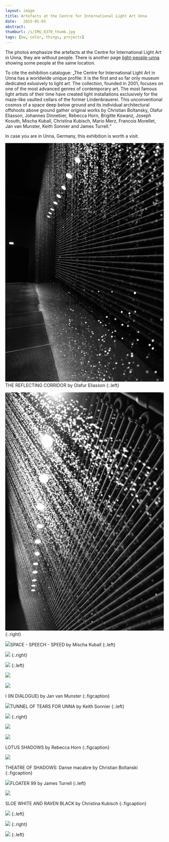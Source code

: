 ```yaml
---
layout: image
title: Artefacts at the Centre for International Light Art Unna
date:   2015-05-03
abstract: 
thumburl: /i/IMG_8370_thumb.jpg
tags: [bw, color, things, projects]
---
```

The photos emphasize the artefacts at the Centre for International Light Art in Unna, they are without people. There is another page [light-people-unna]({{site.url}}/light-people-unna) showing some people at the same location. 

To cite the exhibition catalogue: „The Centre for International Light Art in Unna has a worldwide unique profile: it is the first and so far only museum dedicated exlusively to light art. The collection, founded in 2001, focuses on one of the most advanced genres of contemporary art. The most famous light artists of their time have created light installations exclusively for the maze-like vaulted cellars of the former Lindenbrauerei. This unconventional cosmos of a space deep below ground and its individual architectural offshoots above ground gather original works by Christian Boltansky, Olafur Eliasson, Johannes Dinnebier, Rebecca Horn, Brigitte Kowanz, Joseph Kosuth, Mischa Kuball, Christina Kubisch, Mario Merz, Francois Morellet, Jan van Munster, Keith Sonnier and James Turrell.“

In case you are in Unna, Germany, this exhibition is worth a visit. 

![](/i/IMG_8337.jpg)THE REFLECTING CORRIDOR by Olafur Eliasson
{:.left}

![](/i/IMG_8278.jpg)
{:.right}

![]({{site.url}}/i/IMG_8370.jpg)SPACE - SPEECH - SPEED by Mischa Kuball
{:.left}

![]({{site.url}}/i/IMG_8244.jpg)
{:.right}

![]({{site.url}}/i/IMG_8247.jpg)
{:.left}

![]({{site.url}}/i/IMG_8367.jpg)


![]({{site.url}}/i/IMG_8248.jpg)

I (IN DIALOGUE) by Jan van Munster
{:.figcaption}

![]({{site.url}}/i/IMG_8252.jpg)TUNNEL OF TEARS FOR UNNA by Keith Sonnier
{:.left}

![]({{site.url}}/i/IMG_8364.jpg)
{:.right}

![]({{site.url}}/i/IMG_8366.jpg)

![]({{site.url}}/i/IMG_8302.jpg)

LOTUS SHADOWS by Rebecca Horn
{:.figcaption}

![]({{site.url}}/i/IMG_8313.jpg)

THEATRE OF SHADOWS: Danse macabre by Christian Boltanski
{:.figcaption}

![]({{site.url}}/i/IMG_8308.jpg)FLOATER 99 by James Turrell
{:.left}

![]({{site.url}}/i/IMG_8265.jpg)

SLOE WHITE AND RAVEN BLACK by Christina Kubisch
{:.figcaption}

![]({{site.url}}/i/IMG_8354.jpg)
{:.left}

![]({{site.url}}/i/IMG_8271.jpg) 
{:.right}

![]({{site.url}}/i/IMG_8241.jpg) 
{:.left}